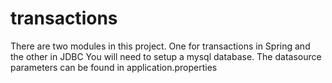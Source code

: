 # transactions
There are two modules in this project. One for transactions in Spring and the other in JDBC
You will need to setup a mysql database. The datasource parameters can be found in application.properties 
